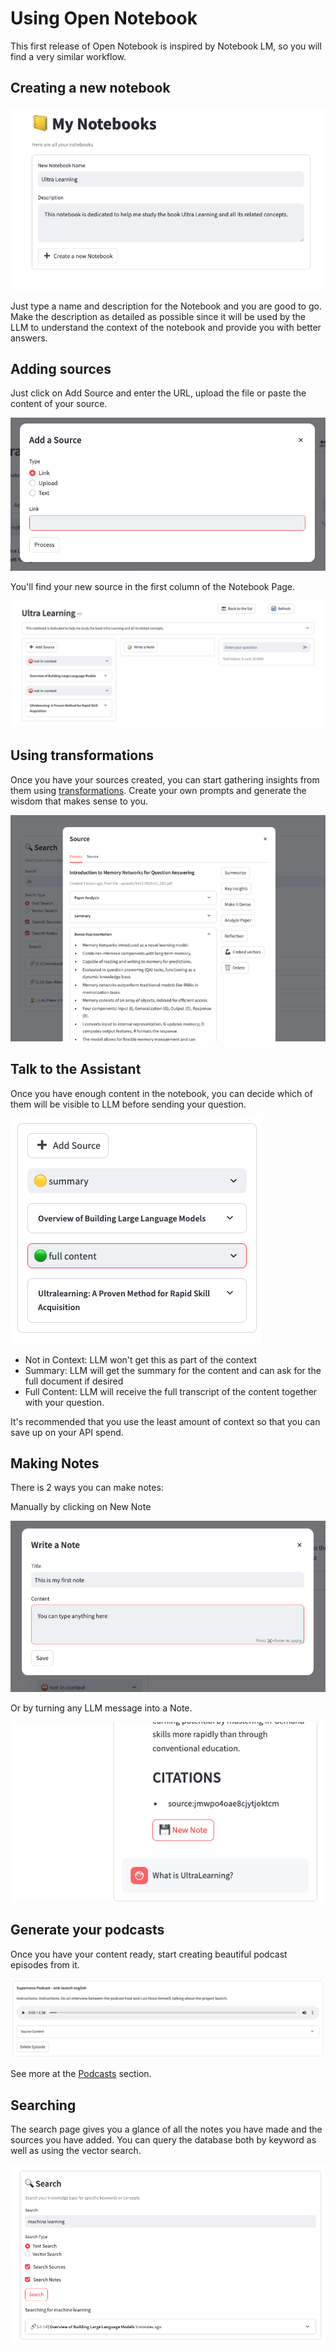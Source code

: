 # Using Open Notebook

This first release of Open Notebook is inspired by Notebook LM, so you will find a very similar workflow.

## Creating a new notebook

![New Notebook](assets/new_notebook.png)

Just type a name and description for the Notebook and you are good to go. Make the description as detailed as possible since it will be used by the LLM to understand the context of the notebook and provide you with better answers.

## Adding sources

Just click on Add Source and enter the URL, upload the file or paste the content of your source.

![New Notebook](assets/add_source.png)

You'll find your new source in the first column of the Notebook Page.

![New Notebook](assets/asset_list.png)

## Using transformations

Once you have your sources created, you can start gathering insights from them using [transformations](TRANSFORMATIONS.md).
Create your own prompts and generate the wisdom that makes sense to you. 

![New Notebook](assets/transformations.png)

## Talk to the Assistant

Once you have enough content in the notebook, you can decide which of them will be visible to LLM before sending your question. 

![New Notebook](assets/context.png)

- Not in Context: LLM won't get this as part of the context
- Summary: LLM will get the summary for the content and can ask for the full document if desired
- Full Content: LLM will receive the full transcript of the content together with your question. 

It's recommended that you use the least amount of context so that you can save up on your API spend.

## Making Notes

There is 2 ways you can make notes: 

Manually by clicking on New Note

![New Notebook](assets/human_note.png)

Or by turning any LLM message into a Note. 

![New Notebook](assets/ai_note.png)

## Generate your podcasts

Once you have your content ready, start creating beautiful podcast episodes from it.

![Context](assets/podcast_listen.png)

See more at the [Podcasts](PODCASTS.md) section.

## Searching

The search page gives you a glance of all the notes you have made and the sources you have added. You can query the database both by keyword as well as using the vector search. 

![New Notebook](assets/search.png)